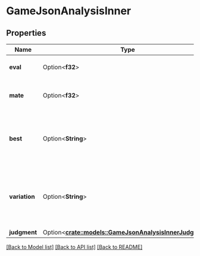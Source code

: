 # GameJsonAnalysisInner

## Properties

Name | Type | Description | Notes
------------ | ------------- | ------------- | -------------
**eval** | Option<**f32**> | Evaluation in centipawns | [optional]
**mate** | Option<**f32**> | Number of moves until forced mate | [optional]
**best** | Option<**String**> | Best move in UCI notation (only if played move was inaccurate) | [optional]
**variation** | Option<**String**> | Best variation in SAN notation (only if played move was inaccurate) | [optional]
**judgment** | Option<[**crate::models::GameJsonAnalysisInnerJudgment**](GameJson_analysis_inner_judgment.md)> |  | [optional]

[[Back to Model list]](../README.md#documentation-for-models) [[Back to API list]](../README.md#documentation-for-api-endpoints) [[Back to README]](../README.md)



